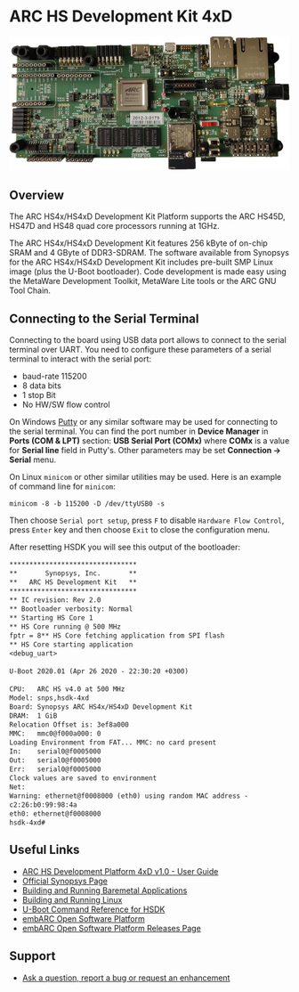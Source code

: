 # ARC HS Development Kit 4xD

![ARC HS Development Kit 4xD](images/board-hsdk-4xd.jpg)

## Overview

The ARC HS4x/HS4xD Development Kit Platform supports the ARC HS45D, HS47D and
HS48 quad core processors running at 1GHz.

The ARC HS4x/HS4xD Development Kit features 256 kByte of on-chip SRAM and
4 GByte of DDR3-SDRAM. The software available from Synopsys for the ARC
HS4x/HS4xD Development Kit includes pre-built SMP Linux image (plus the U-Boot
bootloader). Code development is made easy using the MetaWare Development
Toolkit, MetaWare Lite tools or the ARC GNU Tool Chain.

## Connecting to the Serial Terminal

Connecting to the board using USB data port allows to connect to the serial
terminal over UART. You need to configure these parameters of a serial
terminal to interact with the serial port:

* baud-rate 115200
* 8 data bits
* 1 stop Bit
* No HW/SW flow control

On Windows [Putty](https://www.putty.org/) or any similar software may be used for connecting
to the serial terminal. You can find the port number in **Device Manager** in
**Ports (COM & LPT)** section: **USB Serial Port (COMx)** where **COMx** is
a value for **Serial line** field in Putty's. Other parameters may be set
**Connection → Serial** menu.

On Linux `minicom` or other similar utilities may be used. Here is an example
of command line for `minicom`:

```shell
minicom -8 -b 115200 -D /dev/ttyUSB0 -s
```

Then choose `Serial port setup`, press `F` to disable `Hardware Flow Control`, press `Enter` key
and then choose `Exit` to close the configuration menu.

After resetting HSDK you will see this output of the bootloader:

```text
********************************
**       Synopsys, Inc.       **
**   ARC HS Development Kit   **
********************************
** IC revision: Rev 2.0
** Bootloader verbosity: Normal
** Starting HS Core 1
** HS Core running @ 500 MHz
fptr = 8** HS Core fetching application from SPI flash
** HS Core starting application
<debug_uart> 

U-Boot 2020.01 (Apr 26 2020 - 22:30:20 +0300)

CPU:   ARC HS v4.0 at 500 MHz
Model: snps,hsdk-4xd
Board: Synopsys ARC HS4x/HS4xD Development Kit
DRAM:  1 GiB
Relocation Offset is: 3ef8a000
MMC:   mmc0@f000a000: 0
Loading Environment from FAT... MMC: no card present
In:    serial0@f0005000
Out:   serial0@f0005000
Err:   serial0@f0005000
Clock values are saved to environment
Net:   
Warning: ethernet@f0008000 (eth0) using random MAC address - c2:26:b0:99:98:4a
eth0: ethernet@f0008000
hsdk-4xd# 
```

## Useful Links

* [ARC HS Development Platform 4xD v1.0 - User Guide](files/ARC_HSDK_4xD_User_Guide.pdf)
* [Official Synopsys Page](https://www.synopsys.com/dw/ipdir.php?ds=arc-hs-development-kit)
* [Building and Running Baremetal Applications](../baremetal/hardware/hsdk.md)
* [Building and Running Linux](../linux/hsdk/build.md)
* [U-Boot Command Reference for HSDK](../linux/hsdk/uboot-commands.md)
* [embARC Open Software Platform](https://foss-for-synopsys-dwc-arc-processors.github.io/embarc_osp)
* [embARC Open Software Platform Releases Page](https://github.com/foss-for-synopsys-dwc-arc-processors/embarc_osp/releases)

## Support

* [Ask a question, report a bug or request an enhancement](https://github.com/foss-for-synopsys-dwc-arc-processors/ARC-Development-Systems-Forum/wiki/Reporting-a-bug)
